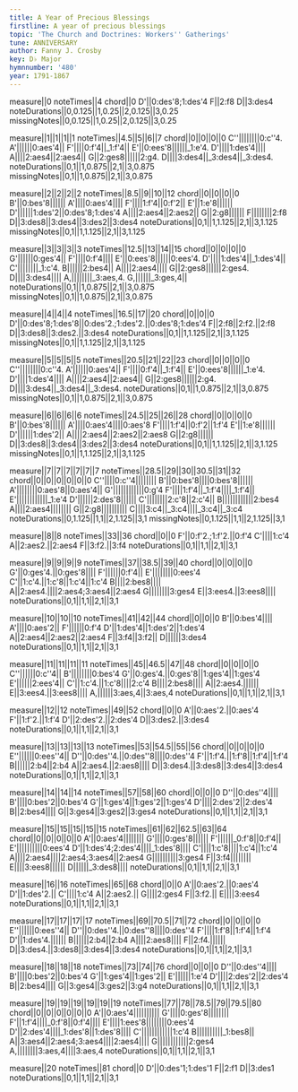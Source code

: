 ```yaml
---
title: A Year of Precious Blessings
firstline: A year of precious blessings
topic: 'The Church and Doctrines: Workers'' Gatherings'
tune: ANNIVERSARY
author: Fanny J. Crosby
key: D♭ Major
hymnnumber: '480'
year: 1791-1867
---
```

measure||0
noteTimes||4
chord||0
D'||0:des'8;1:des'4
F||2:f8
D||3:des4
noteDurations||0,0.125||1,0.25||2,0.125||3,0.25
missingNotes||0,0.125||1,0.25||2,0.125||3,0.25

measure||1||1||1||1
noteTimes||4.5||5||6||7
chord||0||0||0||0
C''||||||||0:c''4.
A'||||||0:aes'4||
F'||||0:f'4||_1:f'4||
E'||0:ees'8||||||_1:e'4.
D'||||1:des'4||||
A||||2:aes4||2:aes4||
G||2:ges8||||||2:g4.
D||||3:des4||_3:des4||_3:des4.
noteDurations||0,1||1,0.875||2,1||3,0.875
missingNotes||0,1||1,0.875||2,1||3,0.875

measure||2||2||2||2
noteTimes||8.5||9||10||12
chord||0||0||0||0
B'||0:bes'8||||||
A'||||0:aes'4||||
F'||||1:f'4||0:f'2||
E'||1:e'8||||||
D'||||||1:des'2||0:des'8;1:des'4
A||||2:aes4||2:aes2||
G||2:g8||||||
F||||||||2:f8
D||3:des8||3:des4||3:des2||3:des4
noteDurations||0,1||1,1.125||2,1||3,1.125
missingNotes||0,1||1,1.125||2,1||3,1.125

measure||3||3||3||3
noteTimes||12.5||13||14||15
chord||0||0||0||0
G'||||||0:ges'4||
F'||||0:f'4||||
E'||0:ees'8||||||0:ees'4.
D'||||1:des'4||_1:des'4||
C'||||||||_1:c'4.
B||||||2:bes4||
A||||2:aes4||||
G||2:ges8||||||2:ges4.
D||||3:des4||||
A,||||||||_3:aes,4.
G,||||||_3:ges,4||
noteDurations||0,1||1,0.875||2,1||3,0.875
missingNotes||0,1||1,0.875||2,1||3,0.875

measure||4||4||4
noteTimes||16.5||17||20
chord||0||0||0
D'||0:des'8;1:des'8||0:des'2.;1:des'2.||0:des'8;1:des'4
F||2:f8||2:f2.||2:f8
D||3:des8||3:des2.||3:des4
noteDurations||0,1||1,1.125||2,1||3,1.125
missingNotes||0,1||1,1.125||2,1||3,1.125

measure||5||5||5||5
noteTimes||20.5||21||22||23
chord||0||0||0||0
C''||||||||0:c''4.
A'||||||0:aes'4||
F'||||0:f'4||_1:f'4||
E'||0:ees'8||||||_1:e'4.
D'||||1:des'4||||
A||||2:aes4||2:aes4||
G||2:ges8||||||2:g4.
D||||3:des4||_3:des4||_3:des4.
noteDurations||0,1||1,0.875||2,1||3,0.875
missingNotes||0,1||1,0.875||2,1||3,0.875

measure||6||6||6||6
noteTimes||24.5||25||26||28
chord||0||0||0||0
B'||0:bes'8||||||
A'||||0:aes'4||||0:aes'8
F'||||1:f'4||0:f'2||1:f'4
E'||1:e'8||||||
D'||||||1:des'2||
A||||2:aes4||2:aes2||2:aes8
G||2:g8||||||
D||3:des8||3:des4||3:des2||3:des4
noteDurations||0,1||1,1.125||2,1||3,1.125
missingNotes||0,1||1,1.125||2,1||3,1.125

measure||7||7||7||7||7||7
noteTimes||28.5||29||30||30.5||31||32
chord||0||0||0||0||0||0
C''||||0:c''4||||||||
B'||0:bes'8||||0:bes'8||||||
A'||||||||0:aes'8||0:aes'4||
G'||||||||||||0:g'4
F'||||1:f'4||_1:f'4||||_1:f'4||
E'||||||||||||_1:e'4
D'||||||2:des'8||||||
C'||||||||2:c'8||2:c'4||
B||||||||||||2:bes4
A||||2:aes4||||||||
G||2:g8||||||||||
C||||3:c4||_3:c4||||_3:c4||_3:c4
noteDurations||0,1.125||1,1||2,1.125||3,1
missingNotes||0,1.125||1,1||2,1.125||3,1

measure||8||8
noteTimes||33||36
chord||0||0
F'||0:f'2.;1:f'2.||0:f'4
C'||||1:c'4
A||2:aes2.||2:aes4
F||3:f2.||3:f4
noteDurations||0,1||1,1||2,1||3,1

measure||9||9||9||9
noteTimes||37||38.5||39||40
chord||0||0||0||0
G'||0:ges'4.||0:ges'8||||
F'||||||0:f'4||
E'||||||||0:ees'4
C'||1:c'4.||1:c'8||1:c'4||1:c'4
B||||2:bes8||||
A||2:aes4.||||2:aes4;3:aes4||2:aes4
G||||||||3:ges4
E||3:ees4.||3:ees8||||
noteDurations||0,1||1,1||2,1||3,1

measure||10||10||10
noteTimes||41||42||44
chord||0||0||0
B'||0:bes'4||||
A'||||0:aes'2||
F'||||||0:f'4
D'||1:des'4||1:des'2||1:des'4
A||2:aes4||2:aes2||2:aes4
F||3:f4||3:f2||
D||||||3:des4
noteDurations||0,1||1,1||2,1||3,1

measure||11||11||11||11
noteTimes||45||46.5||47||48
chord||0||0||0||0
C''||||||0:c''4||
B'||||||||0:bes'4
G'||0:ges'4.||0:ges'8||1:ges'4||1:ges'4
E'||||||2:ees'4||
C'||1:c'4.||1:c'8||||2:c'4
B||||2:bes8||||
A||2:aes4.||||||
E||3:ees4.||3:ees8||||
A,||||||3:aes,4||3:aes,4
noteDurations||0,1||1,1||2,1||3,1

measure||12||12
noteTimes||49||52
chord||0||0
A'||0:aes'2.||0:aes'4
F'||1:f'2.||1:f'4
D'||2:des'2.||2:des'4
D||3:des2.||3:des4
noteDurations||0,1||1,1||2,1||3,1

measure||13||13||13||13
noteTimes||53||54.5||55||56
chord||0||0||0||0
E''||||||0:ees''4||
D''||0:des''4.||0:des''8||||0:des''4
F'||1:f'4.||1:f'8||1:f'4||1:f'4
B||||||2:b4||2:b4
A||2:aes4.||2:aes8||||
D||3:des4.||3:des8||3:des4||3:des4
noteDurations||0,1||1,1||2,1||3,1

measure||14||14||14
noteTimes||57||58||60
chord||0||0||0
D''||0:des''4||||
B'||||0:bes'2||0:bes'4
G'||1:ges'4||1:ges'2||1:ges'4
D'||||2:des'2||2:des'4
B||2:bes4||||
G||3:ges4||3:ges2||3:ges4
noteDurations||0,1||1,1||2,1||3,1

measure||15||15||15||15||15
noteTimes||61||62||62.5||63||64
chord||0||0||0||0||0
A'||0:aes'4||||||||
G'||||0:ges'8||||||
F'||||||_0:f'8||0:f'4||
E'||||||||||0:ees'4
D'||1:des'4;2:des'4||||_1:des'8||||
C'||||1:c'8||||1:c'4||1:c'4
A||||2:aes4||||2:aes4;3:aes4||2:aes4
G||||||||||3:ges4
F||3:f4||||||||
E||||3:ees8||||||
D||||||_3:des8||||
noteDurations||0,1||1,1||2,1||3,1

measure||16||16
noteTimes||65||68
chord||0||0
A'||0:aes'2.||0:aes'4
D'||1:des'2.||
C'||||1:c'4
A||2:aes2.||
G||||2:ges4
F||3:f2.||
E||||3:ees4
noteDurations||0,1||1,1||2,1||3,1

measure||17||17||17||17
noteTimes||69||70.5||71||72
chord||0||0||0||0
E''||||||0:ees''4||
D''||0:des''4.||0:des''8||||0:des''4
F'||||1:f'8||1:f'4||1:f'4
D'||1:des'4.||||||
B||||||2:b4||2:b4
A||||2:aes8||||
F||2:f4.||||||
D||3:des4.||3:des8||3:des4||3:des4
noteDurations||0,1||1,1||2,1||3,1

measure||18||18||18
noteTimes||73||74||76
chord||0||0||0
D''||0:des''4||||
B'||||0:bes'2||0:bes'4
G'||1:ges'4||1:ges'2||
E'||||||1:e'4
D'||||2:des'2||2:des'4
B||2:bes4||||
G||3:ges4||3:ges2||3:g4
noteDurations||0,1||1,1||2,1||3,1

measure||19||19||19||19||19||19
noteTimes||77||78||78.5||79||79.5||80
chord||0||0||0||0||0||0
A'||0:aes'4||||||||||
G'||||0:ges'8||||||||
F'||1:f'4||||_0:f'8||0:f'4||||
E'||||1:ees'8||||||||0:ees'4
D'||2:des'4||||_1:des'8||1:des'8||||
C'||||||||||||1:c'4
B||||||||||_1:bes8||
A||3:aes4||2:aes4;3:aes4||||2:aes4||||
G||||||||||||2:ges4
A,||||||||3:aes,4||||3:aes,4
noteDurations||0,1||1,1||2,1||3,1

measure||20
noteTimes||81
chord||0
D'||0:des'1;1:des'1
F||2:f1
D||3:des1
noteDurations||0,1||1,1||2,1||3,1

